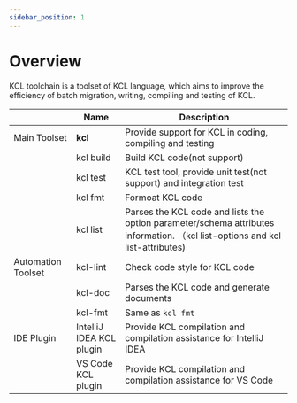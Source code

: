 ```yaml
---
sidebar_position: 1
---
```


# Overview

KCL toolchain is a toolset of KCL language, which aims to improve the efficiency of batch migration, writing, compiling and testing of KCL.

|                  | Name                     | Description                                                             |
| ---------------- | ------------------------ | ----------------------------------------------------------------------- |
|  Main Toolset    | **kcl**                  | Provide support for KCL in coding, compiling and testing                |
|                  | kcl build                | Build KCL code(not support)                                             |
|                  | kcl test                 | KCL test tool, provide unit test(not support) and integration test      |
|                  | kcl fmt                  | Formoat KCL code                                                        |
|                  | kcl list                 | Parses the KCL code and lists the option parameter/schema attributes information. （kcl list-options and kcl list-attributes)|
|Automation Toolset|  kcl-lint                | Check code style for KCL code                                           |
|                  |  kcl-doc                 | Parses the KCL code and generate documents                              |
|                  |  kcl-fmt                 | Same as `kcl fmt`                                                       |
| IDE Plugin       | IntelliJ IDEA KCL plugin | Provide KCL compilation and compilation assistance for IntelliJ IDEA    |
|                  | VS Code KCL plugin       | Provide KCL compilation and compilation assistance for VS Code          |
